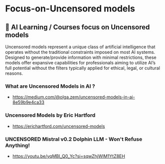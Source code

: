 # Focus-on-Uncensored models 

## 📖 AI Learning / Courses focus on Uncensored models 

Uncensored models represent a unique class of artificial intelligence that operates without the traditional constraints imposed on most AI systems. Designed to generate/provide information with minimal restrictions, these models offer expansive capabilities for professionals aiming to utilize AI’s full potential without the filters typically applied for ethical, legal, or cultural reasons.

### What are Uncensored Models in AI ? 
- https://medium.com/@olga.zem/uncensored-models-in-ai-8e59b9e4ca33

### Uncensored Models by Eric Hartford
- https://erichartford.com/uncensored-models

### UNCENSORED Mistral v0.2 Dolphin LLM - Won't Refuse Anything!
- https://youtu.be/yqMBI_Q0_Yc?si=sqwZhjWIM1YtZ8EH
